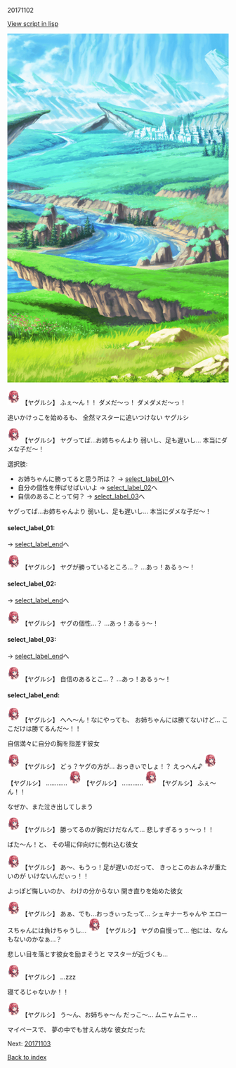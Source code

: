20171102

[View script in lisp](../scripts/20171102.txt)

![plain.png](../images/backgrounds/plain.png)

<img src="../images/units/201711.png" alt="201711.png" height="34"/>
【ヤグルシ】
ふぇ〜ん！！
ダメだ〜っ！
ダメダメだ〜っ！

追いかけっこを始めるも、
全然マスターに追いつけない
ヤグルシ

<img src="../images/units/201711.png" alt="201711.png" height="34"/>
【ヤグルシ】
ヤグってば…お姉ちゃんより
弱いし、足も遅いし…
本当にダメな子だ〜！

選択肢:
- お姉ちゃんに勝ってると思う所は？ → [select_label_01](#select_label_01)へ
- 自分の個性を伸ばせばいいよ → [select_label_02](#select_label_02)へ
- 自信のあることって何？ → [select_label_03](#select_label_03)へ

ヤグってば…お姉ちゃんより
弱いし、足も遅いし…
本当にダメな子だ〜！

#### select_label_01:
 → [select_label_end](#select_label_end)へ

<img src="../images/units/201711.png" alt="201711.png" height="34"/>
【ヤグルシ】
ヤグが勝っているところ…？
…あっ！あるぅ〜！

#### select_label_02:
 → [select_label_end](#select_label_end)へ

<img src="../images/units/201711.png" alt="201711.png" height="34"/>
【ヤグルシ】
ヤグの個性…？
…あっ！あるぅ〜！

#### select_label_03:
 → [select_label_end](#select_label_end)へ

<img src="../images/units/201711.png" alt="201711.png" height="34"/>
【ヤグルシ】
自信のあるとこ…？
…あっ！あるぅ〜！

#### select_label_end:

<img src="../images/units/201711.png" alt="201711.png" height="34"/>
【ヤグルシ】
へへ〜ん！なにやっても、
お姉ちゃんには勝てないけど…
ここだけは勝てるんだ〜！！

自信満々に自分の胸を指差す彼女

<img src="../images/units/201711.png" alt="201711.png" height="34"/>
【ヤグルシ】
どぅ？ヤグの方が…
おっきぃでしょ！？
えっへん♪

<img src="../images/units/201711.png" alt="201711.png" height="34"/>
【ヤグルシ】
…………

<img src="../images/units/201711.png" alt="201711.png" height="34"/>
【ヤグルシ】
…………

<img src="../images/units/201711.png" alt="201711.png" height="34"/>
【ヤグルシ】
ふぇ〜ん！！

なぜか、また泣き出してしまう

<img src="../images/units/201711.png" alt="201711.png" height="34"/>
【ヤグルシ】
勝ってるのが胸だけだなんて…
悲しすぎるぅぅ〜っ！！

ばた〜ん！と、
その場に仰向けに倒れ込む彼女

<img src="../images/units/201711.png" alt="201711.png" height="34"/>
【ヤグルシ】
あ〜、もうっ！足が遅いのだって、
きっとこのおムネが重たいのが
いけないんだぃっ！！

よっぽど悔しいのか、
わけの分からない
開き直りを始めた彼女

<img src="../images/units/201711.png" alt="201711.png" height="34"/>
【ヤグルシ】
あぁ、でも…おっきぃったって…
シェキナーちゃんや
エロースちゃんには負けちゃうし…

<img src="../images/units/201711.png" alt="201711.png" height="34"/>
【ヤグルシ】
ヤグの自慢って…
他には、なんもないのかなぁ…？

悲しい目を落とす彼女を励まそうと
マスターが近づくも…

<img src="../images/units/201711.png" alt="201711.png" height="34"/>
【ヤグルシ】
…zzz

寝てるじゃないか！！

<img src="../images/units/201711.png" alt="201711.png" height="34"/>
【ヤグルシ】
う〜ん、お姉ちゃ〜ん
だっこ〜…
ムニャムニャ…

マイペースで、
夢の中でも甘えん坊な
彼女だった

Next: [20171103](20171103.md)

[Back to index](index.md)
